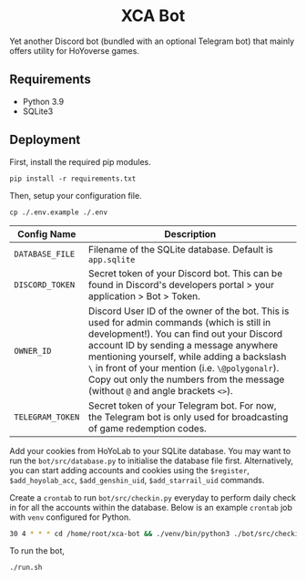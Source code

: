 <h1 align="center">
  XCA Bot
</h1>

Yet another Discord bot (bundled with an optional Telegram bot) that mainly offers utility for HoYoverse games.

## Requirements

* Python 3.9
* SQLite3

## Deployment

First, install the required pip modules.

```
pip install -r requirements.txt
```

Then, setup your configuration file.

```
cp ./.env.example ./.env
```

| Config Name | Description |
|---|---|
|`DATABASE_FILE`| Filename of the SQLite database. Default is `app.sqlite`|
|`DISCORD_TOKEN`| Secret token of your Discord bot. This can be found in Discord's developers portal > your application > Bot > Token.|
|`OWNER_ID`| Discord User ID of the owner of the bot. This is used for admin commands (which is still in development!). You can find out your Discord account ID by sending a message anywhere mentioning yourself, while adding a backslash `\` in front of your mention (i.e. `\@polygonalr`). Copy out only the numbers from the message (without `@` and angle brackets `<>`).|
|`TELEGRAM_TOKEN`| Secret token of your Telegram bot. For now, the Telegram bot is only used for broadcasting of game redemption codes.|

Add your cookies from HoYoLab to your SQLite database. You may want to run the `bot/src/database.py` to initialise the database file first. Alternatively, you can start adding accounts and cookies using the `$register`, `$add_hoyolab_acc`, `$add_genshin_uid`, `$add_starrail_uid` commands.

Create a `crontab` to run `bot/src/checkin.py` everyday to perform daily check in for all the accounts within the database. Below is an example `crontab` job with `venv` configured for Python.

```bash
30 4 * * * cd /home/root/xca-bot && ./venv/bin/python3 ./bot/src/checkin.py
```

To run the bot,

```
./run.sh
```

